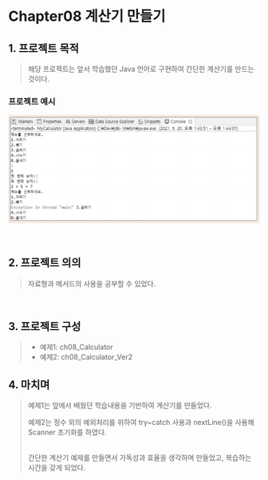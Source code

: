 # Chapter08 계산기 만들기

## 1. 프로젝트 목적
> 해당 프로젝트는 앞서 학습했던 Java 언어로 구현하여 간단한 계산기를 만드는 것이다.

### 프로젝트 예시
![img.png](img.png)
 
<br>

## 2. 프로젝트 의의
>자료형과 메서드의 사용을 공부할 수 있었다.

<br>

## 3. 프로젝트 구성
> - 예제1: ch08_Calculator
> - 예제2: ch08_Calculator_Ver2

## 4. 마치며
> 예제1는 앞에서 배웠던 학습내용을 기반하여 계산기를 만들었다.
> 
> 예제2는 정수 외의 예외처리를 위하여 try~catch 사용과 nextLine()을 사용해 Scanner 초기화를 하였다.
> 
> <br>
> 간단한 계산기 예제를 만들면서 가독성과 효율을 생각하며 만들었고, 복습하는 시간을 갖게 되었다.
